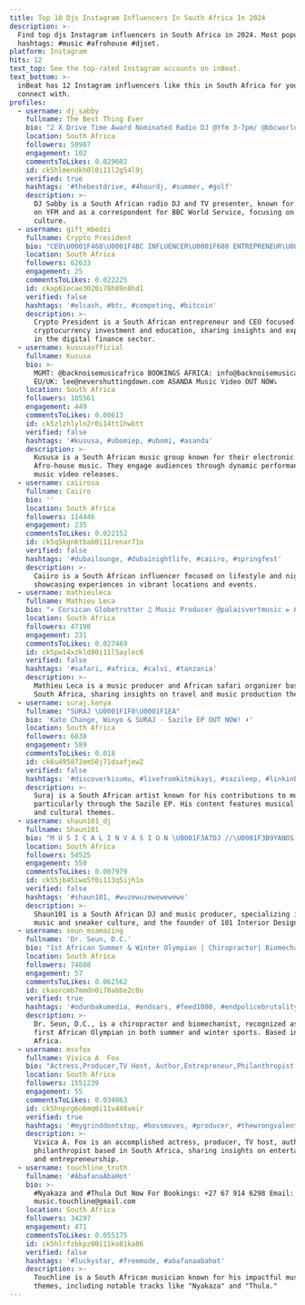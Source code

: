 ```yaml
---
title: Top 10 Djs Instagram Influencers In South Africa In 2024
description: >-
  Find top djs Instagram influencers in South Africa in 2024. Most popular
  hashtags: #music #afrohouse #djset.
platform: Instagram
hits: 12
text_top: See the top-rated Instagram accounts on inBeat.
text_bottom: >-
  inBeat has 12 Instagram influencers like this in South Africa for you to
  connect with.
profiles:
  - username: dj_sabby
    fullname: The Best Thing Ever
    bio: "2 X Drive Time Award Nominated Radio DJ @Yfm 3-7pm/ @bbcworldservice #ThisIsAfrica Correspondent /TV Presenter /Club DJ /MC/ \U0001F4E7: bookings@djsabby.com"
    location: South Africa
    followers: 50987
    engagement: 102
    commentsToLikes: 0.029602
    id: ck5hlmendkh0l0i11l2g54l9j
    verified: true
    hashtags: '#thebestdrive, #4hourdj, #summer, #golf'
    description: >-
      DJ Sabby is a South African radio DJ and TV presenter, known for his work
      on YFM and as a correspondent for BBC World Service, focusing on African
      culture.
  - username: gift_mbedzi
    fullname: Crypto President
    bio: "CEO\U0001F468‍\U0001F4BC INFLUENCER\U0001F680 ENTREPRENEUR\U0001F4A1 CRYPTO INVESTOR\U0001F4C9\U0001F4CA INSTA CELE₿\U0001F933MANAGER MENTORED ₿Y @djsbulive HUM₿LE,DOWN TO EARTH\U0001F30D ₿RAND AM₿ASSADOR @huweiza"
    location: South Africa
    followers: 62633
    engagement: 25
    commentsToLikes: 0.022225
    id: ckap61ocae3020i78h89n8hd1
    verified: false
    hashtags: '#elcash, #btc, #competing, #bitcoin'
    description: >-
      Crypto President is a South African entrepreneur and CEO focused on
      cryptocurrency investment and education, sharing insights and experiences
      in the digital finance sector.
  - username: kususaofficial
    fullname: Kususa
    bio: >-
      MGMT: @backnoisemusicafrica BOOKINGS AFRICA: info@backnoisemusicafrica.com
      EU/UK: lee@nevershuttingdown.com ASANDA Music Video OUT NOW⤵️
    location: South Africa
    followers: 105561
    engagement: 449
    commentsToLikes: 0.00613
    id: ck5zlzhlyln2r0i14tt1hwbtt
    verified: false
    hashtags: '#kususa, #ubomiep, #ubomi, #asanda'
    description: >-
      Kususa is a South African music group known for their electronic and
      Afro-house music. They engage audiences through dynamic performances and
      music video releases.
  - username: caiirosa
    fullname: Caiiro
    bio: ''
    location: South Africa
    followers: 114446
    engagement: 235
    commentsToLikes: 0.022152
    id: ck5q5kgn6tbab0i11renar71o
    verified: false
    hashtags: '#dubailounge, #dubainightlife, #caiiro, #springfest'
    description: >-
      Caiiro is a South African influencer focused on lifestyle and nightlife,
      showcasing experiences in vibrant locations and events.
  - username: mathieuleca
    fullname: Mathieu Leca
    bio: "✈ Corsican Globetrotter ♫ Music Producer @palaisvertmusic ⫸ African Safari Organizer \U0001F4E9 ⤵️ Mon dernier single Ukraine"
    location: South Africa
    followers: 47198
    engagement: 231
    commentsToLikes: 0.027469
    id: ck5pw14xzkld80i11l5aylec6
    verified: false
    hashtags: '#safari, #africa, #calvi, #tanzania'
    description: >-
      Mathieu Leca is a music producer and African safari organizer based in
      South Africa, sharing insights on travel and music production themes.
  - username: suraj.kenya
    fullname: "SURAJ \U0001F1F0\U0001F1EA"
    bio: 'Kato Change, Winyo & SURAJ - Sazile EP OUT NOW! ⬇️'
    location: South Africa
    followers: 6838
    engagement: 589
    commentsToLikes: 0.018
    id: ck6u495872em50j71dsafjew2
    verified: false
    hashtags: '#discoverkisumu, #livefromkitmikayi, #sazileep, #linkinbio'
    description: >-
      Suraj is a South African artist known for his contributions to music,
      particularly through the Sazile EP. His content features musical updates
      and cultural themes.
  - username: shaun101_dj
    fullname: Shaun101
    bio: "M U S I C A L I N V A S I O N \U0001F3A7DJ //\U0001F3B9YANOS // \U0001F45F SNEAKERS #musicalinvasion Bookings: +27 (83) 299-8122 Owner and founder of : @101.interiordesigns"
    location: South Africa
    followers: 54525
    engagement: 550
    commentsToLikes: 0.007979
    id: ck55jb45iwo5f0i113q5ijh1o
    verified: false
    hashtags: '#shaun101, #wuzewuzewewewewe'
    description: >-
      Shaun101 is a South African DJ and music producer, specializing in Yanos
      music and sneaker culture, and the founder of 101 Interior Designs.
  - username: seun_msamazing
    fullname: 'Dr. Seun, D.C.'
    bio: "1st African Summer & Winter Olympian | Chiropractor| Biomechanist | \U0001F1F3\U0001F1EC Bobsled For inquiries: info@seunadigun.com Mgt: @joshuatdada @thetemplecompany"
    location: South Africa
    followers: 74888
    engagement: 57
    commentsToLikes: 0.062562
    id: ckaorcmb7mmdn0i78abbe2c0o
    verified: true
    hashtags: '#odunbakumedia, #endsars, #feed1000, #endpolicebrutality'
    description: >-
      Dr. Seun, D.C., is a chiropractor and biomechanist, recognized as the
      first African Olympian in both summer and winter sports. Based in South
      Africa.
  - username: msvfox
    fullname: Vivica A  Fox
    bio: "Actress,Producer,TV Host, Author,Entrepreneur,Philanthropist All around \"homegirl\" FOR MORE INFO AND BOOKINGS GO 2 VIVICAFOX.COM CLICK ON CONTACTS\U0001F609"
    location: South Africa
    followers: 1551239
    engagement: 55
    commentsToLikes: 0.034063
    id: ck5hnprg6o6mq0i11v448vmir
    verified: true
    hashtags: '#mygrinddontstop, #bossmoves, #producer, #thewrongvalentine'
    description: >-
      Vivica A. Fox is an accomplished actress, producer, TV host, author, and
      philanthropist based in South Africa, sharing insights on entertainment
      and entrepreneurship.
  - username: touchline_truth
    fullname: '#AbafanaAbaHot'
    bio: >-
      #Nyakaza and #Thula Out Now For Bookings: +27 67 914 6298 Email:
      music.touchline@gmail.com
    location: South Africa
    followers: 34297
    engagement: 471
    commentsToLikes: 0.055175
    id: ck5hlrfzbkpz00i11ko81ka86
    verified: false
    hashtags: '#luckystar, #freemode, #abafanaabahot'
    description: >-
      Touchline is a South African musician known for his impactful music
      themes, including notable tracks like "Nyakaza" and "Thula."
---
```


